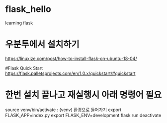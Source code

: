 # flask_hello
learning flask

# 우분투에서 설치하기
https://linuxize.com/post/how-to-install-flask-on-ubuntu-18-04/

#Flask Quick Start
https://flask.palletsprojects.com/en/1.0.x/quickstart/#quickstart

# 한번 설치 끝나고 재실행시 아래 명령어 필요
source venv/bin/activate  : (venv) 환경으로 들어가기
export FLASK_APP=index.py
export FLASK_ENV=development
flask run
deactivate
